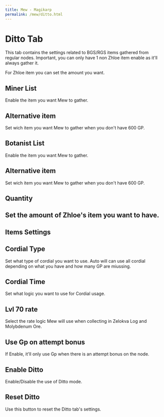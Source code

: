 ```yaml
---
title: Mew - Magikarp
permalink: /mew/ditto.html
---
```


# Ditto Tab
This tab contains the settings related to BGS/RGS items gathered from regular nodes.
Important, you can only have 1 non Zhloe item enable as it'll always gather it.

For Zhloe item you can set the amount you want.
		
## Miner List
Enable the item you want Mew to gather.
		
## Alternative item
Set wich item you want Mew to gather when you don't have 600 GP.
		
## Botanist List
Enable the item you want Mew to gather.
		
## Alternative item
Set wich item you want Mew to gather when you don't have 600 GP.		
		
## Quantity
## Set the amount of Zhloe's item you want to have.
		
	
## Items Settings		
## Cordial Type
Set what type of cordial you want to use. Auto will can use all cordial depending on what you have and how many GP are miussing.
		
## Cordial Time
Set what logic you want to use for Cordial usage.
		
## Lvl 70 rate
Select the rate logic Mew will use when collecting in Zelokva Log and Molybdenum Ore.	
		
## Use Gp on attempt bonus
If Enable, it'll only use Gp when there is an attempt bonus on the node.		
		
## Enable Ditto
Enable/Disable the use of Ditto mode.
	
## Reset Ditto
Use this button to reset the Ditto tab's settings.
